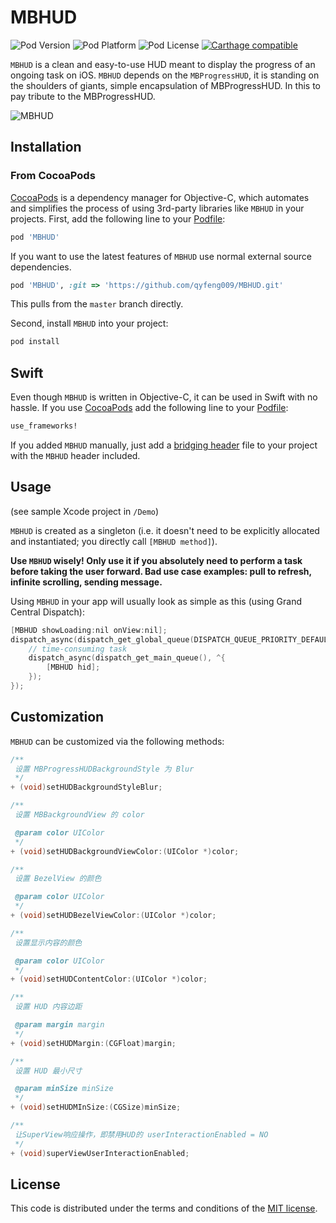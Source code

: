 # MBHUD

![Pod Version](https://img.shields.io/cocoapods/v/MBHUD.svg?style=flat)
![Pod Platform](https://img.shields.io/cocoapods/p/MBHUD.svg?style=flat)
![Pod License](https://img.shields.io/cocoapods/l/MBHUD.svg?style=flat)
[![Carthage compatible](https://img.shields.io/badge/Carthage-compatible-4BC51D.svg?style=flat)](https://github.com/Carthage/Carthage)

`MBHUD` is a clean and easy-to-use HUD meant to display the progress of an ongoing task on iOS. 
`MBHUD` depends on the `MBProgressHUD`, it is standing on the shoulders of giants, simple encapsulation of MBProgressHUD. 
 In this to pay tribute to the MBProgressHUD.

![MBHUD](https://github.com/qyfeng009/MBHUD/blob/master/MBHUD.gif)

## Installation

### From CocoaPods

[CocoaPods](http://cocoapods.org) is a dependency manager for Objective-C, which automates and simplifies the process of using 3rd-party libraries like `MBHUD` in your projects. First, add the following line to your [Podfile](http://guides.cocoapods.org/using/using-cocoapods.html):

```ruby
pod 'MBHUD'
```
If you want to use the latest features of `MBHUD` use normal external source dependencies.

```ruby
pod 'MBHUD', :git => 'https://github.com/qyfeng009/MBHUD.git'
```

This pulls from the `master` branch directly.

Second, install `MBHUD` into your project:

```ruby
pod install
```

## Swift

Even though `MBHUD` is written in Objective-C, it can be used in Swift with no hassle. If you use [CocoaPods](http://cocoapods.org) add the following line to your [Podfile](http://guides.cocoapods.org/using/using-cocoapods.html):

```ruby
use_frameworks!
```
If you added `MBHUD` manually, just add a [bridging header](https://developer.apple.com/library/content/documentation/Swift/Conceptual/BuildingCocoaApps/MixandMatch.html) file to your project with the `MBHUD` header included. 
## Usage

(see sample Xcode project in `/Demo`)

`MBHUD` is created as a singleton (i.e. it doesn't need to be explicitly allocated and instantiated; you directly call `[MBHUD method]`).

**Use `MBHUD` wisely! Only use it if you absolutely need to perform a task before taking the user forward. Bad use case examples: pull to refresh, infinite scrolling, sending message.**

Using `MBHUD` in your app will usually look as simple as this (using Grand Central Dispatch):
```objective-c
[MBHUD showLoading:nil onView:nil];
dispatch_async(dispatch_get_global_queue(DISPATCH_QUEUE_PRIORITY_DEFAULT, 0), ^{
    // time-consuming task
    dispatch_async(dispatch_get_main_queue(), ^{
        [MBHUD hid];
    });
});
```
## Customization

`MBHUD` can be customized via the following methods:

```objective-c
/**
 设置 MBProgressHUDBackgroundStyle 为 Blur
 */
+ (void)setHUDBackgroundStyleBlur;

/**
 设置 MBBackgroundView 的 color

 @param color UIColor
 */
+ (void)setHUDBackgroundViewColor:(UIColor *)color;

/**
 设置 BezelView 的颜色

 @param color UIColor
 */
+ (void)setHUDBezelViewColor:(UIColor *)color;

/**
 设置显示内容的颜色

 @param color UIColor
 */
+ (void)setHUDContentColor:(UIColor *)color;

/**
 设置 HUD 内容边距

 @param margin margin
 */
+ (void)setHUDMargin:(CGFloat)margin;

/**
 设置 HUD 最小尺寸

 @param minSize minSize
 */
+ (void)setHUDMInSize:(CGSize)minSize;

/**
 让SuperView响应操作，即禁用HUD的 userInteractionEnabled = NO
 */
+ (void)superViewUserInteractionEnabled;

```
## License

This code is distributed under the terms and conditions of the [MIT license](LICENSE).


